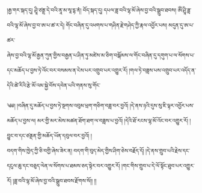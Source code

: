﻿  
།རྒྱ་གར་སྐད་དུ། ཤྲཱི་ཙནྡྲ་དེ་བའི་ནཱ་མ་སཱ་དྷ་ནཾ། བོད་སྐད་དུ། དཔལ་ཟླ་བའི་ལྷ་མོ་ཞེས་བྱ་བའི་སྒྲུབ་ཐབས། ཨོཾ་ཤྲཱི་ཟླ་བའི་ལྷ་མོ་ཞེས་བྱ་བ་ཨ་པ་ཚ་ར་དེ། གོང་བཞིན་དུ་འཕགས་པ་གཤིན་རྗེ་གཤེད་ཀྱི་རྣལ་འབྱོར་པས། མདུན་དུ་ཨ་པ་ཚར་  
ཞེས་བྱ་བའི་ལྷ་མོ་རྒྱན་ཀུན་གྱིས་བརྒྱན་པ་ཤིན་ཏུ་མཛེས་མ་ཅིག་བསྒོམས་ལ་གོང་བཞིན་དུ་དགུག་པ་ལ་སོགས་པ་དང་མཆོད་པ་བྱས་ཏེ་འོང་བར་བསམས་ན་ངེས་པར་འགྲུབ་པར་འགྱུར་རོ། །གལ་ཏེ་བཟླས་པས་འགྲུབ་པར་འདོད་ན་དེའི་ཚེ་རིའི་རྩེ་མོ་འམ་སྐྱེ་བོས་དབེན་པའི་གནས་སུ་གོང་  
  
༄༅། །བཞིན་དུ་མཆོད་པ་བྱས་ཏེ་སྔགས་འབུམ་ཕྲག་གཅིག་བཟླ་བར་བྱའོ། །དེ་ནས་ཉའི་དུས་སུ་ཇི་ལྟར་འབྱོར་པས་མཆོད་པ་བྱས་ལ། མར་གྱི་མར་མེས་མཚན་ཐོག་ཐག་ལ་བཟླས་པ་བྱའོ། །དེའི་ཐོ་རངས་ལྷ་མོ་འོང་བར་འགྱུར་རོ། །བྱུང་བ་དང་ཙནྡན་གྱི་མཆོད་ཡོན་དབུལ་བར་བྱའོ། །  
བདག་གིས་ཁྱེད་ཀྱི་ཅི་བགྱི་ཞེས་ཟེར་ན། བདག་གི་བུད་མེད་གྱིས་ཤིག་ཅེས་བརྗོད་དོ། །དེ་ནས་གྲུབ་པའི་རྗེས་དང་དངུལ་ཆུ་དང་བཅུད་ལེན་ལ་སོགས་པ་ཐམས་ཅད་སྟེར་བར་འགྱུར་རོ། །གང་གིས་གྲུབ་པ་དེ་ལོ་སྟོང་ཐུབ་པར་འགྱུར་རོ། །ཟླ་བའི་ལྷ་མོ་ཞེས་བྱ་བའི་སྒྲུབ་ཐབས་རྫོགས་སོ།། །།  
  
  
